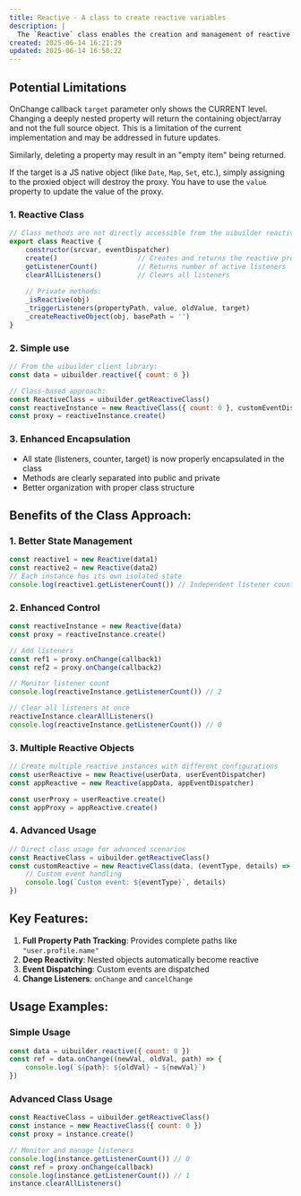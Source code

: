 ```yaml
---
title: Reactive - A class to create reactive variables
description: |
  The `Reactive` class enables the creation and management of reactive variables.
created: 2025-06-14 16:21:29
updated: 2025-06-14 16:50:22
---
```


## Potential Limitations

OnChange callback `target` parameter only shows the CURRENT level. Changing a deeply nested property will return the containing object/array and not the full source object. This is a limitation of the current implementation and may be addressed in future updates.

Similarly, deleting a property may result in an "empty item" being returned.

If the target is a JS native object (like `Date`, `Map`, `Set`, etc.), simply assigning to the proxied object will destroy the proxy. You have to use the `value` property to update the value of the proxy.


### 1. **Reactive Class**
```javascript
// Class methods are not directly accessible from the uibuilder reactive() function.
export class Reactive {
    constructor(srcvar, eventDispatcher)
    create()                    // Creates and returns the reactive proxy
    getListenerCount()          // Returns number of active listeners
    clearAllListeners()         // Clears all listeners
    
    // Private methods:
    _isReactive(obj)
    _triggerListeners(propertyPath, value, oldValue, target)
    _createReactiveObject(obj, basePath = '')
}
```

### 2. **Simple use**
```javascript
// From the uibuilder client library:
const data = uibuilder.reactive({ count: 0 })

// Class-based approach:
const ReactiveClass = uibuilder.getReactiveClass()
const reactiveInstance = new ReactiveClass({ count: 0 }, customEventDispatcher)
const proxy = reactiveInstance.create()
```

### 3. **Enhanced Encapsulation**
- All state (listeners, counter, target) is now properly encapsulated in the class
- Methods are clearly separated into public and private
- Better organization with proper class structure

## Benefits of the Class Approach:

### **1. Better State Management**
```javascript
const reactive1 = new Reactive(data1)
const reactive2 = new Reactive(data2)
// Each instance has its own isolated state
console.log(reactive1.getListenerCount()) // Independent listener counts
```

### **2. Enhanced Control**
```javascript
const reactiveInstance = new Reactive(data)
const proxy = reactiveInstance.create()

// Add listeners
const ref1 = proxy.onChange(callback1)
const ref2 = proxy.onChange(callback2)

// Monitor listener count
console.log(reactiveInstance.getListenerCount()) // 2

// Clear all listeners at once
reactiveInstance.clearAllListeners()
console.log(reactiveInstance.getListenerCount()) // 0
```

### **3. Multiple Reactive Objects**
```javascript
// Create multiple reactive instances with different configurations
const userReactive = new Reactive(userData, userEventDispatcher)
const appReactive = new Reactive(appData, appEventDispatcher)

const userProxy = userReactive.create()
const appProxy = appReactive.create()
```

### **4. Advanced Usage**
```javascript
// Direct class usage for advanced scenarios
const ReactiveClass = uibuilder.getReactiveClass()
const customReactive = new ReactiveClass(data, (eventType, details) => {
    // Custom event handling
    console.log(`Custom event: ${eventType}`, details)
})
```

## Key Features:

1. **Full Property Path Tracking**: Provides complete paths like `"user.profile.name"`
2. **Deep Reactivity**: Nested objects automatically become reactive
3. **Event Dispatching**: Custom events are dispatched
4. **Change Listeners**: `onChange` and `cancelChange`

## Usage Examples:

### **Simple Usage**
```javascript
const data = uibuilder.reactive({ count: 0 })
const ref = data.onChange((newVal, oldVal, path) => {
    console.log(`${path}: ${oldVal} → ${newVal}`)
})
```

### **Advanced Class Usage**
```javascript
const ReactiveClass = uibuilder.getReactiveClass()
const instance = new ReactiveClass({ count: 0 })
const proxy = instance.create()

// Monitor and manage listeners
console.log(instance.getListenerCount()) // 0
const ref = proxy.onChange(callback)
console.log(instance.getListenerCount()) // 1
instance.clearAllListeners()
```
